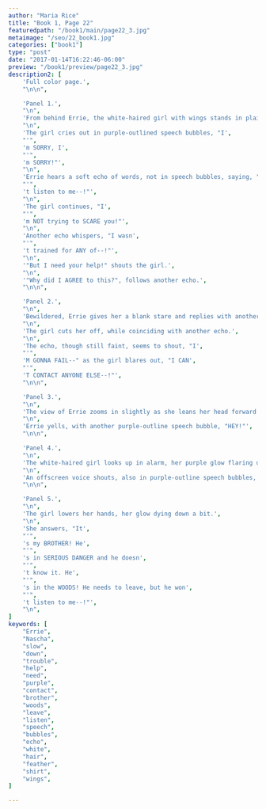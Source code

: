 ```yaml
---
author: "Maria Rice"
title: "Book 1, Page 22"
featuredpath: "/book1/main/page22_3.jpg"
metaimage: "/seo/22_book1.jpg"
categories: ["book1"]
type: "post"
date: "2017-01-14T16:22:46-06:00"
preview: "/book1/preview/page22_3.jpg"
description2: [
    'Full color page.',
    "\n\n",

    'Panel 1.',
    "\n",
    'From behind Errie, the white-haired girl with wings stands in plain view and she shields her tear-stained face with her clenched hands. Her white hair is half pulled back with a striped gray feather pointing down from the back of her head.',
    "\n",
    'The girl cries out in purple-outlined speech bubbles, "I',
    "'",
    'm SORRY, I',
    "'",
    'm SORRY!"',
    "\n",
    'Errie hears a soft echo of words, not in speech bubbles, saying, "He won',
    "'",
    't listen to me--!"',
    "\n",
    'The girl continues, "I',
    "'",
    'm NOT trying to SCARE you!"', 
    "\n",
    'Another echo whispers, "I wasn',
    "'",
    't trained for ANY of--!"',
    "\n",
    '"But I need your help!" shouts the girl.',
    "\n",
    '"Why did I AGREE to this?", follows another echo.',
    "\n\n",

    'Panel 2.',
    "\n",
    'Bewildered, Errie gives her a blank stare and replies with another purple-outlined speech bubble, "Uh, Miss--"',
    "\n",
    'The girl cuts her off, while coinciding with another echo.',
    "\n",
    'The echo, though still faint, seems to shout, "I',
    "'",
    'M GONNA FAIL--" as the girl blares out, "I CAN',
    "'",
    'T CONTACT ANYONE ELSE--!"',
    "\n\n",

    'Panel 3.',
    "\n",
    'The view of Errie zooms in slightly as she leans her head forward in irritation.',
    "\n",
    'Errie yells, with another purple-outline speech bubble, "HEY!"',
    "\n\n",

    'Panel 4.',
    "\n",
    'The white-haired girl looks up in alarm, her purple glow flaring up.',
    "\n",
    'An offscreen voice shouts, also in purple-outline speech bubbles, "SLOW DOWN! Is someone in trouble?"',
    "\n\n",

    'Panel 5.',
    "\n",
    'The girl lowers her hands, her glow dying down a bit.',
    "\n",
    'She answers, "It',
    "'",
    's my BROTHER! He',
    "'",
    's in SERIOUS DANGER and he doesn',
    "'",
    't know it. He',
    "'",
    's in the WOODS! He needs to leave, but he won',
    "'",
    't listen to me--!"',
    "\n",
]
keywords: [
    "Errie", 
    "Nascha",
    "slow",
    "down",
    "trouble",
    "help",
    "need",
    "purple",
    "contact",
    "brother",
    "woods",
    "leave",
    "listen",
    "speech",
    "bubbles",
    "echo",
    "white",
    "hair",
    "feather",
    "shirt",
    "wings",
]

---
```

